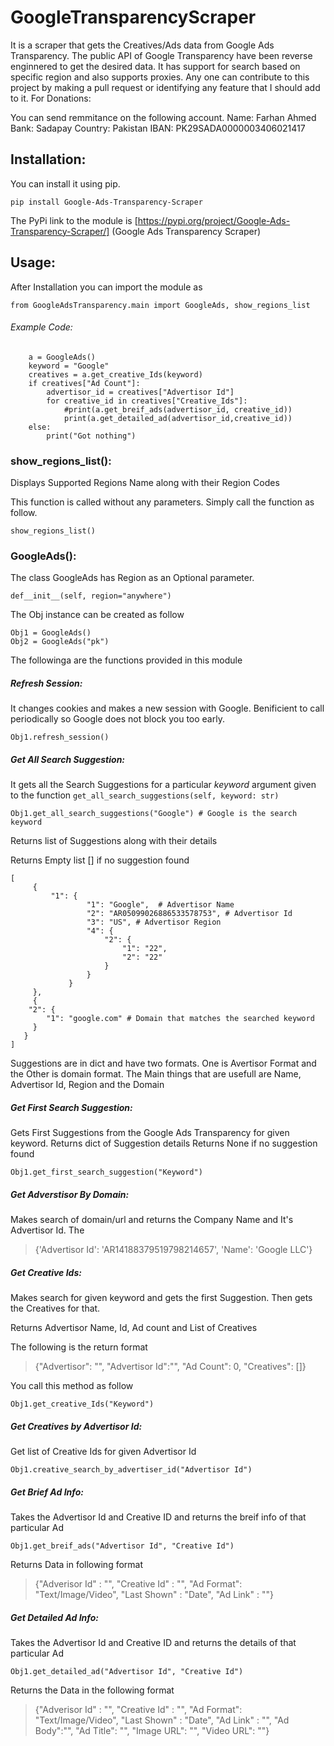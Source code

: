 # GoogleTransparencyScraper

It is a scraper that gets the Creatives/Ads data from Google Ads Transparency. The public API of Google Transparency have been reverse enginnered to get the desired data.  It has support for search based on specific region and also supports proxies. Any one can contribute to this project by making a pull request or identifying any feature that I should add to it.
For Donations:

You can send remmitance on the following account.
Name: Farhan Ahmed
Bank: Sadapay
Country: Pakistan
IBAN: PK29SADA0000003406021417

## Installation:

You can install it using pip.

```
pip install Google-Ads-Transparency-Scraper
```

The PyPi link to the module is
[https://pypi.org/project/Google-Ads-Transparency-Scraper/] (Google Ads Transparency Scraper)

## Usage:

After Installation you can import the module as

```
from GoogleAdsTransparency.main import GoogleAds, show_regions_list
```

###### Example Code:

```
    a = GoogleAds()
    keyword = "Google"
    creatives = a.get_creative_Ids(keyword)
    if creatives["Ad Count"]:
        advertisor_id = creatives["Advertisor Id"]
        for creative_id in creatives["Creative_Ids"]:
            #print(a.get_breif_ads(advertisor_id, creative_id))
            print(a.get_detailed_ad(advertisor_id,creative_id))
    else:
        print("Got nothing")
```

### show_regions_list():

Displays Supported Regions Name along with their Region Codes

This function is called without any parameters. Simply call the function as follow.

```
show_regions_list()
```

### GoogleAds():

The class GoogleAds has Region as an Optional parameter.

```
def__init__(self, region="anywhere")
```

The Obj instance can be created as follow

```
Obj1 = GoogleAds()
Obj2 = GoogleAds("pk")
```

The followinga are the functions provided in this module

##### Refresh Session:

It changes cookies and makes a new session with Google. Benificient to call periodically so Google does not block you too early.

```
Obj1.refresh_session()
```

##### Get All Search Suggestion:

It gets all the Search Suggestions for a particular *keyword*  argument given to the function `get_all_search_suggestions(self, keyword: str)`

```
Obj1.get_all_search_suggestions("Google") # Google is the search keyword
```

Returns list of Suggestions along with their details

Returns Empty list [] if no suggestion found

```
[
     {
         "1": {
                 "1": "Google",  # Advertisor Name
                 "2": "AR05099026886533578753", # Advertisor Id
                 "3": "US", # Advertisor Region
                 "4": {
                     "2": {
                         "1": "22",
                         "2": "22"
                     }
                 }
             }
     },
     {
    "2": {
        "1": "google.com" # Domain that matches the searched keyword
     }
   }
]
```

Suggestions are in dict and have two formats. One is Avertisor Format and the Other is domain format.
The Main things that are usefull are Name, Advertisor Id, Region and the Domain

##### Get First Search Suggestion:

Gets First Suggestions from the Google Ads Transparency for given keyword.
Returns dict of Suggestion details
Returns None if no suggestion found

```
Obj1.get_first_search_suggestion("Keyword")
```

##### Get Adverstisor By Domain:

Makes search of domain/url and returns the Company Name and It's Advertisor Id. The

> {'Advertisor Id': 'AR14188379519798214657', 'Name': 'Google LLC'}

##### Get Creative Ids:

Makes search for given keyword and gets the first Suggestion. Then gets the Creatives for that.

Returns Advertisor Name, Id, Ad count and List of Creatives

The following is the return format

> {"Advertisor": "", "Advertisor Id":"", "Ad Count": 0, "Creatives": []}

You call this method as follow

```
Obj1.get_creative_Ids("Keyword")
```

##### Get Creatives by Advertisor Id:

Get list of Creative Ids for given Advertisor Id

```
Obj1.creative_search_by_advertiser_id("Advertisor Id")
```

##### Get Brief Ad Info:

Takes the Advertisor Id and Creative ID and returns the breif info of that particular Ad

```
Obj1.get_breif_ads("Advertisor Id", "Creative Id")
```

Returns Data in following format

> {"Adverisor Id" : "", "Creative Id" : "", "Ad Format": "Text/Image/Video", "Last Shown" : "Date", "Ad Link" : ""}

##### Get Detailed Ad Info:

Takes the Advertisor Id and Creative ID and returns the details of that particular Ad

```
Obj1.get_detailed_ad("Advertisor Id", "Creative Id")
```

Returns the Data in the following format

> {"Adverisor Id" : "", "Creative Id" : "", "Ad Format": "Text/Image/Video", "Last Shown" : "Date", "Ad Link" : "", "Ad Body":"", "Ad Title": "", "Image URL": "", "Video URL": ""}
